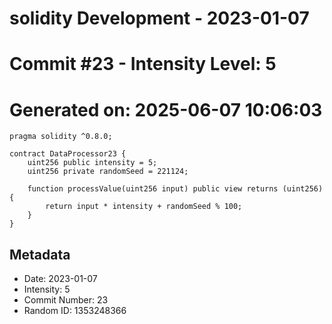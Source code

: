 ﻿# solidity Development - 2023-01-07
# Commit #23 - Intensity Level: 5
# Generated on: 2025-06-07 10:06:03
```solidity
pragma solidity ^0.8.0;

contract DataProcessor23 {
    uint256 public intensity = 5;
    uint256 private randomSeed = 221124;

    function processValue(uint256 input) public view returns (uint256) {
        return input * intensity + randomSeed % 100;
    }
}
```
## Metadata
- Date: 2023-01-07
- Intensity: 5
- Commit Number: 23
- Random ID: 1353248366
